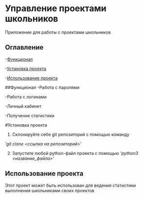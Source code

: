 # Управление проектами школьников
Приложение для работы с проектами школьников

## Оглавление 
-[Функционал](#функционал)

-[Установка проекта](#Установка_проекта)

-[Использование проекта](#Использование_проекта)

##Функционал
-Работа с паролями

-Работа с логинами

-Личный кабинет

-Получение статистики

#Установка проекта

1. Склонируйте себе git репозиторий с помощью команду

*'git clone <ссылка на репозиторий>'*

2. Запустите любой python-файл проекта с помощью
*'python3 <название_файла>'*

## Использование проекта
Этот проект может быть использован для ведения статистики выполнения школьниками своих проектов
